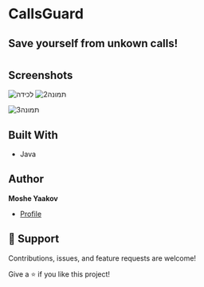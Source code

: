 # CallsGuard
## Save yourself from unkown calls!


<h1 align="center"><project-name></h1>

<p align="center"><project-description></p>

## Screenshots
![‏‏לכידה](https://user-images.githubusercontent.com/57193257/125167049-3468bf00-e1a7-11eb-93a0-ba2dbbd80df3.PNG)
![תמונה2](https://user-images.githubusercontent.com/57193257/125167809-11d8a500-e1ab-11eb-8dbe-2924ae43e5a6.png)

![תמונה3](https://user-images.githubusercontent.com/57193257/125170031-a7793200-e1b5-11eb-8aad-36db04fefb2b.png)

## Built With

- Java


## Author

**Moshe Yaakov**

- [Profile](https://github.com/moshe980 "Moshe Yaakov")

## 🤝 Support

Contributions, issues, and feature requests are welcome!

Give a ⭐️ if you like this project!
